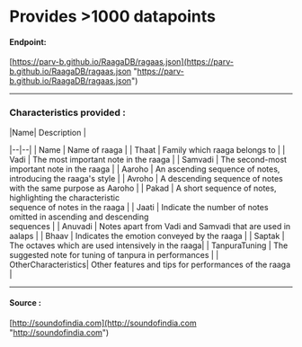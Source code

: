 # Provides >1000 datapoints

#### Endpoint: 
[https://parv-b.github.io/RaagaDB/ragaas.json](https://parv-b.github.io/RaagaDB/ragaas.json "https://parv-b.github.io/RaagaDB/ragaas.json")

------------

### Characteristics provided :
|Name| Description |

|--|--|
| Name | Name of raaga |
| Thaat | Family which raaga belongs to |
| Vadi | The most important note in the raaga |
| Samvadi | The second-most important note in the raaga |
| Aaroho | An ascending sequence of notes, introducing the raaga's style |
| Avroho | A descending sequence of notes with the same purpose as Aaroho |
| Pakad | A short sequence of notes, highlighting the characteristic <br> sequence of notes in the raaga |
| Jaati | Indicate the number of notes omitted in ascending and descending <br> sequences |
| Anuvadi | Notes apart from Vadi and Samvadi that are used in aalaps |
| Bhaav | Indicates the emotion conveyed by the raaga |
| Saptak | The octaves which are used intensively in the raaga|
| TanpuraTuning | The suggested note for tuning of tanpura in performances |
| OtherCharacteristics| Other features and tips for performances of the raaga |


------------

#### Source :
[http://soundofindia.com](http://soundofindia.com "http://soundofindia.com")


